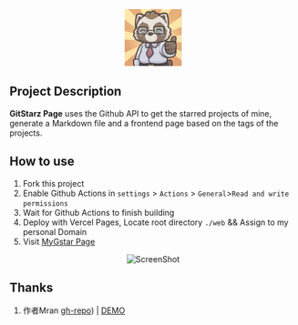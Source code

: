 <p align="center">
  <img src="web/public/new.webp" alt="DW2025" width="100" height="100">
</p>

## Project Description

**GitStarz Page** uses the Github API to get the starred projects of mine, generate a Markdown file and a frontend page based on the tags of the projects.


## How to use

1. Fork this project
2. Enable Github Actions in `settings` > `Actions` > `General`>`Read and write permissions`
3. Wait for Github Actions to finish building
4. Deploy with Vercel Pages, Locate root directory `./web` && Assign to my personal Domain
5. Visit [MyGstar Page](https://ghstarz.vercel.app/)

<p align="center">
    <img src="https://fastly.jsdelivr.net/gh/iCruiseDATA/picx-images-hosting@master/20241217/screenshot.webp" alt="ScreenShot" width="600" height="375">
</p>

## Thanks

1. 作者Mran [gh-repo](https://github.com/Mran/githubstartog)) | [DEMO](https://githubstartog.pages.dev/)
